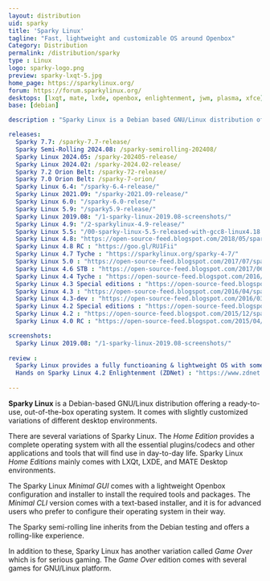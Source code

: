 ```yaml
---
layout: distribution
uid: sparky
title: 'Sparky Linux'
tagline: "Fast, lightweight and customizable OS around Openbox"
Category: Distribution
permalink: /distribution/sparky
type : Linux
logo: sparky-logo.png
preview: sparky-lxqt-5.jpg
home_page: https://sparkylinux.org/
forum: https://forum.sparkylinux.org/
desktops: [lxqt, mate, lxde, openbox, enlightenment, jwm, plasma, xfce]
base: [debian]

description : "Sparky Linux is a Debian based GNU/Linux distribution offering a ready to use, out of the box operating system. Stories, reviews and updates on Sparky Linux project."

releases:
  Sparky 7.7: /sparky-7.7-release/
  Sparky Semi-Rolling 2024.08: /sparky-semirolling-202408/
  Sparky Linux 2024.05: /sparky-202405-release/
  Sparky Linux 2024.02: /sparky-2024.02-release/
  Sparky 7.2 Orion Belt: /sparky-72-release/
  Sparky 7.0 Orion Belt: /sparky-7-orion/
  Sparky Linux 6.4: "/sparky-6.4-release/"
  Sparky Linux 2021.09: "/sparky-2021.09-release/"
  Sparky Linux 6.0: "/sparky-6.0-relese/"
  Sparky Linux 5.9: "/sparky5.9-release/"
  Sparky Linux 2019.08: "/1-sparky-linux-2019.08-screenshots/"
  Sparky Linux 4.9: "/2-sparkylinux-4.9-release/"
  Sparky Linux 5.5: "/00-sparky-linux-5.5-released-with-gcc8-linux4.18.6-and-more/"
  Sparky Linux 4.8: "https://open-source-feed.blogspot.com/2018/05/sparky-linux-48-released-with-updated.html"
  Sparky Linux 4.8 RC : "https://goo.gl/RU1Fii"
  Sparky Linux 4.7 Tyche : "https://sparkylinux.org/sparky-4-7/"
  Sparky Linux 5.0 : "https://open-source-feed.blogspot.com/2017/07/sparky-linux-50-released-based-on.html"
  Sparky Linux 4.6 STB : "https://open-source-feed.blogspot.com/2017/06/sparky-linux-46-stb-is-available-now.html"
  Sparky Linux 4.4 Tyche : "https://open-source-feed.blogspot.com/2016/08/sparkylinux-44-tyche-released-in-5.html"
  Sparky Linux 4.3 Special editions : "https://open-source-feed.blogspot.com/2016/05/sparkylinux-43-special-editions.html"
  Sparky Linux 4.3 : "https://open-source-feed.blogspot.com/2016/04/sparkylinux-43-tyche-released-with.html"
  Sparky Linux 4.3-dev : "https://open-source-feed.blogspot.com/2016/03/sparky-linux-43-dev3-minimal-iso.html"
  Sparky Linux 4.2 Special editions : "https://open-source-feed.blogspot.com/2015/12/sparkylinux-42-special-editions-released.html"
  Sparky Linux 4.2 : "https://open-source-feed.blogspot.com/2015/12/sparkylinux-42-tyche-released.html"
  Sparky Linux 4.0 RC : "https://open-source-feed.blogspot.com/2015/04/sparkylinux-40-rc-released.html"

screenshots:
  Sparky Linux 2019.08: "/1-sparky-linux-2019.08-screenshots/"
  
review :
  Sparky Linux provides a fully functioaning & lightweight OS with some glitches (Distrowatch) : "https://distrowatch.com/weekly.php?issue=20171113#sparky"
  Hands on Sparky Linux 4.2 Enlightenment (ZDNet) : "https://www.zdnet.com/article/hands-on-sparky-linux-4-2-enlightenment/"
  
---
```

**Sparky Linux** is a Debian-based GNU/Linux distribution offering a ready-to-use, out-of-the-box operating system. It comes with slightly customized variations of different desktop environments.

There are several variations of Sparky Linux. The *Home Edition* provides a complete operating system with all the essential plugins/codecs and other applications and tools that will find use in day-to-day life. Sparky Linux *Home Editions* mainly comes with LXQt, LXDE, and MATE Desktop environments.

The Sparky Linux *Minimal GUI* comes with a lightweight Openbox configuration and installer to install the required tools and packages. The *Minimal CLI* version comes with a text-based installer, and it is for advanced users who prefer to configure their operating system in their way.

The Sparky semi-rolling line inherits from the Debian testing and offers a rolling-like experience.

In addition to these, Sparky Linux has another variation called *Game Over* which is for serious gaming. The *Game Over* edition comes with several games for GNU/Linux platform.